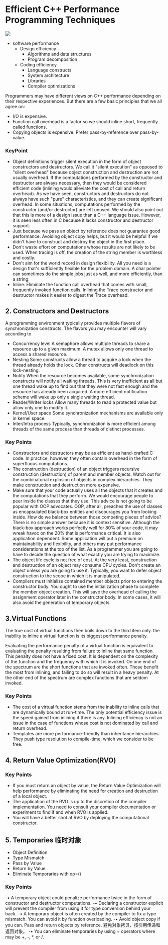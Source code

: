 
# Efficient C++ Performance Programming Techniques 
![](https://images-na.ssl-images-amazon.com/images/I/41Y6FJPBQSL._SX378_BO1,204,203,200_.jpg)

- software performance
   -  Design efficiency
       - Algorithms and data structures
       - Program decomposition
   -  Coding efficiency
       - Language constructs
       - System architecture
       - Libraries
       - Compiler optimizations
   
Programmers may have different views on C++ performance depending on their respective experiences. 
But there are a few basic principles that we all agree on: 

 - I/O is expensive. 
 - Function call overhead is a factor so we should inline short, frequently called functions. 
 - Copying objects is expensive. Prefer pass-by-reference over pass-by-value. 

### KeyPoint
 - Object definitions trigger silent execution in the form of object constructors and destructors. We call it "silent execution" as opposed to "silent overhead" because object construction and destruction are not usually overhead. If the computations performed by the constructor and destructor are always necessary, then they would be considered efficient code (inlining would alleviate the cost of call and return overhead). As we have seen, constructors and destructors do not always have such "pure" characteristics, and they can create significant overhead. In some situations, computations performed by the constructor (and/or destructor) are left unused. We should also point out that this is more of a design issue than a C++ language issue. However, it is seen less often in C because it lacks constructor and destructor support. 
 - Just because we pass an object by reference does not guarantee good performance. Avoiding object copy helps, but it would be helpful if we didn't have to construct and destroy the object in the first place. 
 - Don't waste effort on computations whose results are not likely to be used. When tracing is off, the creation of the string member is worthless and costly. 
 - Don't aim for the world record in design flexibility. All you need is a design that's sufficiently flexible for the problem domain. A char pointer can sometimes do the simple jobs just as well, 
and more efficiently, than a string. 
 - Inline. Eliminate the function call overhead that comes with small, frequently invoked function calls. Inlining the Trace constructor and destructor makes it easier to digest the Trace overhead. 


## 2. Constructors and Destructors

A programming environment typically provides multiple flavors of synchronization constructs. The flavors 
you may encounter will vary according to 

 - Concurrency level A semaphore allows multiple threads to share a resource up to a given maximum. A mutex allows only one thread to access a shared resource. 
 - Nesting Some constructs allow a thread to acquire a lock when the thread already holds the lock. Other constructs will deadlock on this lock-nesting. 
 - Notify When the resource becomes available, some synchronization constructs will notify all waiting threads. This is very inefficient as all but one thread wake up to find out that they were not fast enough and the resource has already been acquired. A more efficient notification scheme will wake up only a single waiting thread. 
 - Reader/Writer locks Allow many threads to read a protected value but allow only one to modify it. 
 - Kernel/User space Some synchronization mechanisms are available only in kernel space. 
 - Inter/Intra process Typically, synchronization is more efficient among threads of the same process than threads of distinct processes. 

### Key Points 
 - Constructors and destructors may be as efficient as hand-crafted C code. In practice, however, they often contain overhead in the form of superfluous computations. 
 - The construction (destruction) of an object triggers recursive construction (destruction) of parent and member objects. Watch out for the combinatorial explosion of objects in complex hierarchies. They make construction and destruction more expensive. 
 - Make sure that your code actually uses all the objects that it creates and the computations that they perform. We would encourage people to peer inside the classes that they use. This advice is not going to be popular with OOP advocates. OOP, after all, preaches the use of classes as encapsulated black-box entities and discourages you from looking inside. How do we balance 
between those competing pieces of advice? There is no simple answer because it is context sensitive. Although the black-box approach works perfectly well for 80% of your code, it may wreak havoc on the 20% that is performance critical. It is also application dependent. Some application will put a premium on maintainability and flexibility, and others may put performance considerations at the top of the list. As a programmer you are going to have to decide the question of what exactly you are trying to maximize. 
 - The object life cycle is not free of cost. At the very least, construction and destruction of an object may consume CPU cycles. Don't create an object unless you are going to use it. Typically, you want to defer object construction to the scope in which it is manipulated. 
 - Compilers must initialize contained member objects prior to entering the constructor body. You ought to use the initialization phase to complete the member object creation. This will save the overhead of calling the assignment operator later in the constructor body. In some cases, it will also avoid the generation of temporary objects. 

## 3.Virtual Functions

The true cost of virtual functions then boils down to the third item only.  the inability to inline a virtual function is its biggest performance penalty. 

Evaluating the performance penalty of a virtual function is equivalent to evaluating the penalty resulting 
from failure to inline that same function. This penalty does not have a fixed cost. It is dependent on the 
complexity of the function and the frequency with which it is invoked. On one end of the spectrum are the 
short functions that are invoked often. Those benefit the most from inlining, and failing to do so will result 
in a heavy penalty. At the other end of the spectrum are complex functions that are seldom invoked. 

### Key Points 
 - The cost of a virtual function stems from the inability to inline calls that are dynamically bound at run-time. The only potential efficiency issue is the speed gained from inlining if there is any. Inlining efficiency is not an issue in the case of functions whose cost is not dominated by call and return overhead. 
 - Templates are more performance-friendly than inheritance hierarchies. They push type resolution to compile-time, which we consider to be free. 

## 4. Return Value Optimization(RVO)

### Key Points 
 - If you must return an object by value, the Return Value Optimization will help performance by eliminating the need for creation and destruction of a local object. 
 - The application of the RVO is up to the discretion of the compiler implementation. You need to consult your compiler documentation or experiment to find if and when RVO is applied. 
 - You will have a better shot at RVO by deploying the computational constructor. 

## 5. Temporaries 临时对象
 
 - Object Definition
 - Type Mismatch
 - Pass by Value
 - Return by Value 
 - Eliminate Temporaries with op=()

### Key Points 
 -• A temporary object could penalize performance twice in the form of constructor and destructor 
computations. 
 -• Declaring a constructor explicit will prevent the compiler from using it for type conversion 
behind your back. 
 -• A temporary object is often created by the compiler to fix a type mismatch. You can avoid it by 
function overloading. 
 -• Avoid object copy if you can. Pass and return objects by reference. 避免对象拷贝，按引用传递和返回对象。
 -• You can eliminate temporaries by using <op>= operators where <op> may be +, -, *, or /. 


